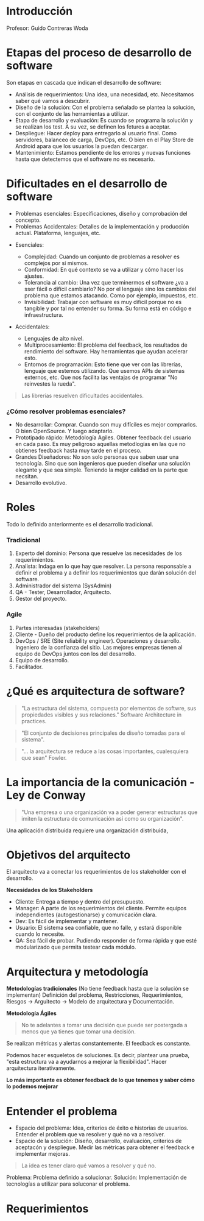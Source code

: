 # Introducción

Profesor: Guido Contreras Woda

# Etapas del proceso de desarrollo de software

Son etapas en cascada que indican el desarrollo de software:

- Análisis de requerimientos: Una idea, una necesidad, etc. Necesitamos saber qué vamos a descubrir.
- Diseño de la solución: Con el problema señalado se plantea la solución, con el conjunto de las herramientas a utilizar.
- Etapa de desarrollo y evaluación: Es cuando se programa la solución y se realizan los test. A su vez, se definen los fetures a aceptar.
- Despliegue: Hacer deploy para entregarlo al usuario final. Como servidores, balanceo de carga, DevOps, etc. O bien en el Play Store de Android apara que los usuarios la puedan descargar.
- Mantenimiento: Estamos pendiente de los errores y nuevas funciones hasta que detectemos que el software no es necesario.

# Dificultades en el desarrollo de software

* Problemas esenciales: Especificaciones, diseño y comprobación del concepto.
* Problemas Accidentales: Detalles de la implementación y producción actual. Plataforma, lenguajes, etc.

- Esenciales:
  - Complejidad: Cuando un conjunto de problemas a resolver es complejos por sí mismos.
  - Conformidad: En qué contexto se va a utilizar y cómo hacer los ajustes.
  - Tolerancia al cambio: Una vez que terminermos el software ¿va a sser fácil o difícil cambiarlo? No por el lenguaje sino los cambios del problema que estamos atacando. Como por ejemplo, impuestos, etc.
  - Invisibilidad: Trabajar con software es muy difícil porque no es tangible y por tal no entender su forma. Su forma está en código e infraestructura.

- Accidentales:
  - Lenguajes de alto nivel.
  - Multiprocesamiento: El problema del feedback, los resultados de rendimiento del software. Hay herramientas que ayudan acelerar esto.
  - Entornos de programación: Esto tiene que ver con las librerías, lenguaje que estemos utilizando. Que usemos APIs de sistemas externos, etc. Que nos facilita las ventajas de programar "No reinvestes la rueda".

> Las librerías resuelven dificultades accidentales.

### ¿Cómo resolver problemas esenciales?

- No desarrollar: Comprar. Cuando son muy difíciles es mejor comprarlos. O bien OpenSource. Y luego adaptarlo.
- Prototipado rápido: Metodología Agiles. Obtener feedback del usuario en cada paso. Es muy peligroso aquellas metodlogías en las que no obtienes feedback hasta muy tarde en el proceso.
- Grandes Diseñadores: No son solo personas que saben usar una tecnología. Sino que son ingenieros que pueden diseñar una solución elegante y que sea simple. Teniendo la mejor calidad en la parte que necsitan.
- Desarrollo evolutivo.

# Roles

Todo lo definido anteriormente es el desarrollo tradicional.

### Tradicional
1. Experto del dominio: Persona que resuelve las necesidades de los requerimientos.
2. Analista: Indaga en lo que hay que resolver. La persona responsable a definir el problema y a definir los requerimientos que darán solución del software.
3. Administrador del sistema (SysAdmin)
4. QA - Tester, Desarrollador, Arquitecto.
5. Gestor del proyecto.

### Agile
1. Partes interesadas (stakeholders)
2. Cliente - Dueño del producto define los requerimientos de la aplicación.
3. DevOps / SRE (Site reliability engineer). Operaciones y desarrollo. Ingeniero de la confianza del sitio. Las mejores empresas tienen al equipo de DevOps juntos con los del desarrollo.
4. Equipo de desarrollo.
5. Facilitador.

# ¿Qué es arquitectura de software?

> "La estructura del sistema, compuesta por elementos de softwre, sus propiedades visibles y sus relaciones." Software Architecture in practices.

> "El conjunto de decisiones principales de diseño tomadas para el sistema".

> "... la arquitectura se reduce a las cosas importantes, cualesquiera que sean" Fowler.

# La importancia de la comunicación - Ley de Conway

> "Una empresa o una organización va a poder generar estructuras que imiten la estructura de comunicación así como su organización".

Una aplicación distribuida requiere una organización distribuida,

# Objetivos del arquitecto

El arquitecto va a conectar los requerimientos de los stakeholder con el desarrollo.

**Necesidades de los Stakeholders**
- Cliente: Entrega a tiempo y dentro del presupuesto.
- Manager: A parte de los requerimientos del cliente. Permite equipos independientes (autogestionarse) y comunicación clara.
- Dev: Es fácil de implementar y mantener.
- Usuario: El sistema sea confiable, que no falle, y estará disponible cuando lo necesite.
- QA: Sea fácil de probar. Pudiendo responder de forma rápida y que esté modularizado que permita testear cada módulo.

# Arquitectura y metodología

**Metodologías tradicionales** (No tiene feedback hasta que la solución se implementan)
Definición del problema, Restricciones, Requerimientos, Riesgos -> Arguitecto -> Modelo de arquitectura y Documentación.

**Metodología Ágiles**

> No te adelantes a tomar una decisión que puede ser postergada a menos que ya tienes que tomar una decisión.

Se realizan métricas y alertas constantemente. El feedback es constante.

Podemos hacer esqueletos de soluciones. Es decir, plantear una prueba, "esta estructura va a ayudarnos a mejorar la flexibilidad". Hacer arquitectura iterativamente.

**Lo más importante es obtener feedback de lo que tenemos y saber cómo lo podemos mejorar**

# Entender el problema

- Espacio del problema: Idea, criterios de éxito e historias de usuarios. Entender el problem que va resolver y qué no va a resolver.
- Espacio de la solución: Diseño, desarrollo, evaluación, criterios de aceptacón y despliegue. Medir las métricas para obtener el feedback e implementar mejoras.

> La idea es tener claro qué vamos a resolver y qué no.

Problema: Problema definido a solucionar.
Solución: Implementación de tecnologías a utilizar para soluconar el problema.

# Requerimientos


